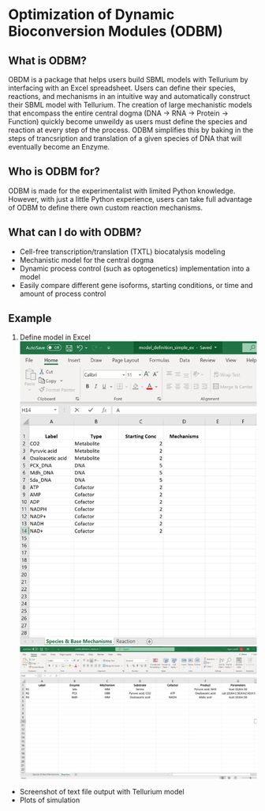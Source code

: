 # Optimization of Dynamic Bioconversion Modules (ODBM)

## What is ODBM?
  OBDM is a package that helps users build SBML models with Tellurium by interfacing with an Excel spreadsheet. Users can define their species, reactions, and mechanisms in an intuitive way and automatically construct their SBML model with Tellurium. The creation of large mechanistic models that encompass the entire central dogma (DNA -> RNA -> Protein -> Function) quickly become unweildy as users must define the species and reaction at every step of the process. ODBM simplifies this by baking in the steps of trancsription and translation of a given species of DNA that will eventually become an Enzyme.

  
## Who is ODBM for?
  ODBM is made for the experimentalist with limited Python knowledge. However, with just a little Python experience, users can take full advantage of ODBM to define there own custom reaction mechanisms.

## What can I do with ODBM?
  * Cell-free transcription/translation (TXTL) biocatalysis modeling
  * Mechanistic model for the central dogma
  * Dynamic process control (such as optogenetics) implementation into a model
  * Easily compare different gene isoforms, starting conditions, or time and amount of process control 


## Example

1. Define model in Excel
![excel_species](/static/excel_species_ex.png)
![excel_rxn](/static/excel_rxn_ex.png)

* Screenshot of text file output with Tellurium model
* Plots of simulation
